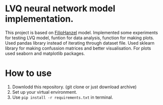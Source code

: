 # LVQ neural network model implementation.

This project is based on [FilipHanzel](https://github.com/FilipHanzel/lvq/blob/master/lvq.py) model.
Implemented some experiments for testing LVQ model, funtion for data analysis, function for making plots.
Used pandas library instead of iterating through dataset file. Used sklearn library for making confussion matrices and better visualisation.
For plots used seaborn and matplotlib packages.

# How to use
1. Downlodd this repository. (git clone or just download archive)
2. Set up your virtual environment.
3. Use ```pip install -r requirements.txt``` in terminal.
